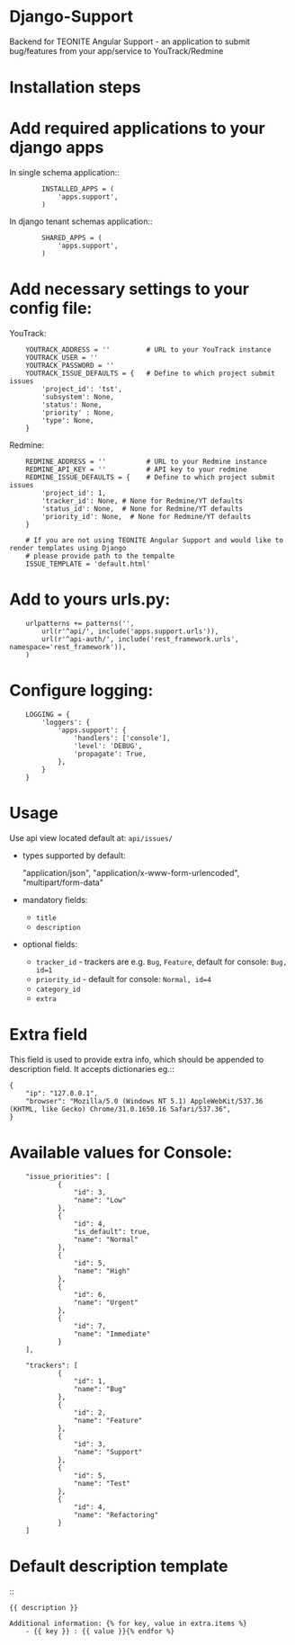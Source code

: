 Django-Support
==============

Backend for TEONITE Angular Support - an application to submit bug/features from your app/service to YouTrack/Redmine

Installation steps
==================

# Add required applications to your django apps

 In single schema application::

```
        INSTALLED_APPS = (
            'apps.support',
        )
```

 In django tenant schemas application::

```
        SHARED_APPS = (
            'apps.support',
        )
```

# Add necessary settings to your config file:

YouTrack:

```
    YOUTRACK_ADDRESS = ''         # URL to your YouTrack instance
    YOUTRACK_USER = ''
    YOUTRACK_PASSWORD = ''
    YOUTRACK_ISSUE_DEFAULTS = {   # Define to which project submit issues
        'project_id': 'tst',
        'subsystem': None,
        'status': None,
        'priority' : None,
        'type': None,
    }
```

Redmine:

```
    REDMINE_ADDRESS = ''          # URL to your Redmine instance
    REDMINE_API_KEY = ''          # API key to your redmine
    REDMINE_ISSUE_DEFAULTS = {    # Define to which project submit issues
        'project_id': 1,
        'tracker_id': None, # None for Redmine/YT defaults
        'status_id': None,  # None for Redmine/YT defaults
        'priority_id': None,  # None for Redmine/YT defaults
    }

	# If you are not using TEONITE Angular Support and would like to render templates using Django
	# please provide path to the tempalte
    ISSUE_TEMPLATE = 'default.html'
```

# Add to yours urls.py:

```
    urlpatterns += patterns('',
        url(r'^api/', include('apps.support.urls')),
        url(r'^api-auth/', include('rest_framework.urls', namespace='rest_framework')),
    )
```

# Configure logging:

```
    LOGGING = {
        'loggers': {
            'apps.support': {
                'handlers': ['console'],
                'level': 'DEBUG',
                'propagate': True,
            },
        }
    }
```

Usage
=====
Use api view located default at: ``api/issues/``

- types supported by default:

    "application/json",
    "application/x-www-form-urlencoded",
    "multipart/form-data"

- mandatory fields:
    * ``title``
    * ``description``

- optional fields:
    * ``tracker_id`` - trackers are e.g. ``Bug``, ``Feature``, default for console: ``Bug, id=1``
    * ``priority_id`` - default for console: ``Normal, id=4``
    * ``category_id``
    * ``extra``

Extra field
===========
This field is used to provide extra info, which should be appended to description field. It accepts dictionaries eg.::

    {
        "ip": "127.0.0.1",
        "browser": "Mozilla/5.0 (Windows NT 5.1) AppleWebKit/537.36 (KHTML, like Gecko) Chrome/31.0.1650.16 Safari/537.36",
    }

Available values for Console:
=============================

```
    "issue_priorities": [
            {
                "id": 3,
                "name": "Low"
            },
            {
                "id": 4,
                "is_default": true,
                "name": "Normal"
            },
            {
                "id": 5,
                "name": "High"
            },
            {
                "id": 6,
                "name": "Urgent"
            },
            {
                "id": 7,
                "name": "Immediate"
            }
    ],

    "trackers": [
            {
                "id": 1,
                "name": "Bug"
            },
            {
                "id": 2,
                "name": "Feature"
            },
            {
                "id": 3,
                "name": "Support"
            },
            {
                "id": 5,
                "name": "Test"
            },
            {
                "id": 4,
                "name": "Refactoring"
            }
    ]
```

Default description template
============================
::

    {{ description }}

    Additional information: {% for key, value in extra.items %}
        - {{ key }} : {{ value }}{% endfor %}

